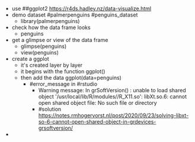 - use ##ggplot2 https://r4ds.hadley.nz/data-visualize.html
- demo dataset #palmerpenguins #penguins_dataset
	- library(palmerpenguins)
- check how the data frame looks
	- penguins
- get a glimpse or view of the data frame
	- glimpse(penguins)
	- view(penguins)
- create a ggplot
	- it's created layer by layer
	- it begins with the function ggplot()
	- then add the data ggplot(data=penguins)
		- #error_message in #rstudio
			- Warning message:
			  In grSoftVersion() :
			    unable to load shared object '/usr/local/lib/R/modules//R_X11.so':
			    libXt.so.6: cannot open shared object file: No such file or directory
			- #solution https://notes.rmhogervorst.nl/post/2020/09/23/solving-libxt-so-6-cannot-open-shared-object-in-grdevices-grsoftversion/
-